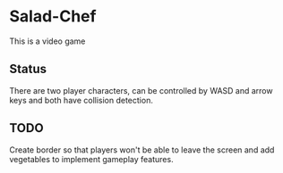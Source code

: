 # Salad-Chef
This is a video game
## Status
There are two player characters, can be controlled by WASD and arrow keys
and both have collision detection.
## TODO
Create border so that players won't be able to leave the screen and add
vegetables to implement gameplay features.
